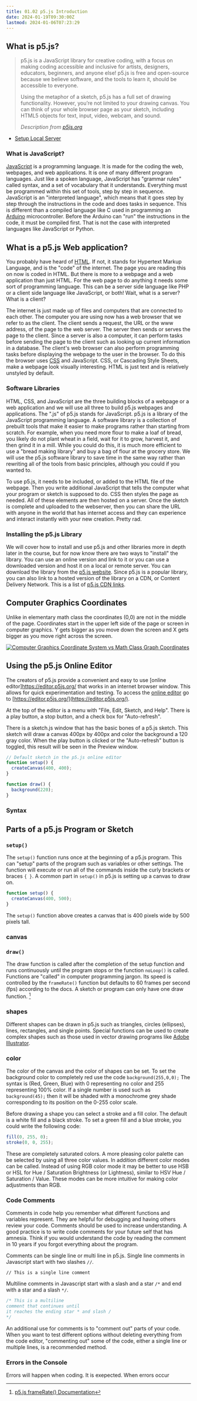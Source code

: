 ```yaml
---
title: 01.02 p5.js Introduction
date: 2024-01-19T09:30:00Z
lastmod: 2024-01-06T07:23:29
---
```


## What is p5.js?

> p5.js is a JavaScript library for creative coding, with a focus on making coding accessible and inclusive for artists, designers, educators, beginners, and anyone else! p5.js is free and open-source because we believe software, and the tools to learn it, should be accessible to everyone.
>
> Using the metaphor of a sketch, p5.js has a full set of drawing functionality. However, you’re not limited to your drawing canvas. You can think of your whole browser page as your sketch, including HTML5 objects for text, input, video, webcam, and sound.
>
> _Description from [p5js.org](https://p5js.org/)_

- [Setup Local Server](https://github.com/processing/p5.js/wiki/Local-server)

### What is JavaScript?

[JavaScript](../../../../coding/javascript.md) is a programming language. It is made for the coding the web, webpages, and web applications. It is one of many different program languages. Just like a spoken language, JavaScript has "grammar rules" called syntax, and a set of vocabulary that it understands. Everything must be programmed within this set of tools, step by step in sequence. JavaScript is an "interpreted language", which means that it goes step by step through the instructions in the code and does tasks in sequence. This is different than a compiled language like C used in programming an [Arduino](../../../../arduino/arduino-introduction.md) microcontroller. Before the Arduino can "run" the instructions in the code, it must be compiled first. That is not the case with interpreted languages like JavaScript or Python.

## What is a p5.js Web application?

You probably have heard of [HTML](../../../../coding/html.md). If not, it stands for Hypertext Markup Language, and is the "code" of the internet. The page you are reading this on now is coded in HTML. But there is more to a webpage and a web application than just HTML. For the web page to do anything it needs some sort of programming language. This can be a server side language like PHP or a client side language like JavaScript, or both! Wait, what is a server? What is a client?

The internet is just made up of files and computers that are connected to each other. The computer you are using now has a web browser that we refer to as the client. The client sends a request, the URL or the www address, of the page to the web server. The server then sends or serves the page to the client. Since a server is also a computer, it can perform tasks before sending the page to the client such as looking up current information in a database. The client's web browser can also perform programming tasks before displaying the webpage to the user in the browser. To do this the browser uses [CSS](../../../../coding/css.md) and JavaScript. CSS, or Cascading Style Sheets, make a webpage look visually interesting. HTML is just text and is relatively unstyled by default.

### Software Libraries

HTML, CSS, and JavaScript are the three building blocks of a webpage or a web application and we will use all three to build p5.js webpages and applications. The ".js" of p5.js stands for JavaScript. p5.js is a library of the JavaScript programming language. A software library is a collection of prebuilt tools that make it easier to make programs rather than starting from scratch. For example, when you need more flour to make a loaf of bread, you likely do not plant wheat in a field, wait for it to grow, harvest it, and then grind it in a mill. While you could do this, it is much more efficient to use a "bread making library" and buy a bag of flour at the grocery store. We will use the p5.js software library to save time in the same way rather than rewriting all of the tools from basic principles, although you could if you wanted to.

To use p5.js, it needs to be included, or added to the HTML file of the webpage. Then you write additional JavaScript that tells the computer what your program or sketch is supposed to do. CSS then styles the page as needed. All of these elements are then hosted on a server. Once the sketch is complete and uploaded to the webserver, then you can share the URL with anyone in the world that has internet access and they can experience and interact instantly with your new creation. Pretty rad.

### Installing the p5.js Library

We will cover how to install and use p5.js and other libraries more in depth later in the course, but for now know there are two ways to "install" the library. You can use an online version and link to it or you can use a downloaded version and host it on a local or remote server. You can download the library from the [p5.js website](https://p5js.org/download/). Since p5.js is a popular library, you can also link to a hosted version of the library on a CDN, or Content Delivery Network. This is a list of [p5.js CDN links](https://cdnjs.com/libraries/p5.js).

## Computer Graphics Coordinates

Unlike in elementary math class the coordinates (0,0) are not in the middle of the page. Coordinates start in the upper left side of the page or screen in computer graphics. Y gets bigger as you move down the screen and X gets bigger as you move right across the screen.

[![Computer Graphics Coordinate System vs Math Class Graph Coordinates](./2024-01-03-computer-graphics-coordinates.png)](./2024-01-03-computer-graphics-coordinates.png)

## Using the p5.js Online Editor

The creators of p5.js provide a convenient and easy to use [online editor]https://editor.p5js.org/ that works in an internet browser window. This allows for quick experimentation and testing. To access the [online editor](https://editor.p5js.org/) go to [https://editor.p5js.org/](https://editor.p5js.org/).

At the top of the editor is a menu with "File, Edit, Sketch, and Help". There is a play button, a stop button, and a check box for "Auto-refresh".

There is a sketch.js window that has the basic bones of a p5.js sketch. This sketch will draw a canvas 400px by 400px and color the background a 120 gray color. When the play button is clicked or the "Auto-refresh" button is toggled, this result will be seen in the Preview window.

```javascript
// Default sketch in the p5.js online editor
function setup() {
  createCanvas(400, 400);
}

function draw() {
  background(220);
}
```

### Syntax

## Parts of a p5.js Program or Sketch

### `setup()`

The `setup()` function runs once at the beginning of a p5.js program. This can "setup" parts of the program such as variables or other settings. The function will execute or run all of the commands inside the curly brackets or braces `{ }`. A common part in `setup()` in p5.js is setting up a canvas to draw on.

```javascript
function setup() {
  createCanvas(400, 500);
}
```

The `setup()` function above creates a canvas that is 400 pixels wide by 500 pixels tall.

### canvas

### `draw()`

The draw function is called after the completion of the setup function and runs continuously until the program stops or the function `noLoop()` is called. Functions are "called" in computer programming jargon. Its speed is controlled by the `frameRate()` function but defaults to 60 frames per second (fps) according to the docs. A sketch or program can only have one draw function. [^2]

### shapes

Different shapes can be drawn in p5.js such as triangles, circles (ellipses), lines, rectangles, and single points. Special functions can be used to create complex shapes such as those used in vector drawing programs like [Adobe Illustrator](../../../../software/adobe-illustrator/illustrator.md).

### color

The color of the canvas and the color of shapes can be set. To set the background color to completely red use the code `background(255,0,0);` The syntax is (Red, Green, Blue) with 0 representing no color and 255 representing 100% color. If a single number is used such as `background(45);` then it will be shaded with a monochrome grey shade corresponding to its position on the 0-255 color scale.

Before drawing a shape you can select a stroke and a fill color. The default is a white fill and a black stroke.
To set a green fill and a blue stroke, you could write the following code:

```javascript
fill(0, 255, 0);
stroke(0, 0, 255);
```

These are completely saturated colors. A more pleasing color palette can be selected by using all three color values. In addition different color modes can be called. Instead of using RGB color mode it may be better to use HSB or HSL for Hue / Saturation Brightness (or Lightness), similar to HSV Hue / Saturation / Value. These modes can be more intuitive for making color adjustments than RGB.

### Code Comments

Comments in code help you remember what different functions and variables represent. They are helpful for debugging and having others review your code. Comments should be used to increase understanding. A good practice is to write code comments for your future self that has amnesia. Think if you would understand the code by reading the comment in 10 years if you forgot everything about the program.

Comments can be single line or multi line in p5.js. Single line comments in Javascript start with two slashes `//`.

`// This is a single line comment`

Multiline comments in Javascript start with a slash and a star `/*` and end with a star and a slash `*/`.

```javascript
/* This is a multiline
comment that continues until
it reaches the ending star * and slash / 
*/
```

An additional use for comments is to "comment out" parts of your code. When you want to test different options without deleting everything from the code editor, "commenting out" some of the code, either a single line or multiple lines, is a recommended method.

### Errors in the Console

Errors will happen when coding. It is exepected. When errors occur

[^2]: [p5.js frameRate() Documentation](https://p5js.org/reference/#/p5/frameRate)

